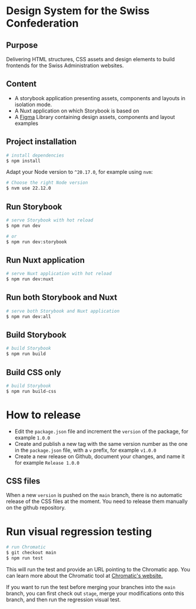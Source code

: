 # Design System for the Swiss Confederation

## Purpose

Delivering HTML structures, CSS assets and design elements to build frontends for the Swiss Administration websites.

## Content

- A storybook application presenting assets, components and layouts in isolation mode.
- A Nuxt application on which Storybook is based on
- A [Figma](https://www.figma.com/design/3UYgqxmcJbG0hpWuti3y8U/%F0%9F%87%A8%F0%9F%87%ADDesign-System-Core-Library?node-id=1-2) Library containing design assets, components and layout examples

## Project installation

```bash
# install dependencies
$ npm install
```

Adapt your Node version to `^20.17.0`, for example using `nvm`:

```bash
# Choose the right Node version
$ nvm use 22.12.0
```

## Run Storybook

```bash
# serve Storybook with hot reload
$ npm run dev

# or
$ npm run dev:storybook
```

## Run Nuxt application

```bash
# serve Nuxt application with hot reload
$ npm run dev:nuxt
```

## Run both Storybook and Nuxt

```bash
# serve both Storybook and Nuxt application
$ npm run dev:all
```

## Build Storybook

```bash
# build Storybook
$ npm run build
```

## Build CSS only

```bash
# build Storybook
$ npm run build-css
```

# How to release

- Edit the `package.json` file and increment the `version` of the package, for example `1.0.0`
- Create and publish a new tag with the same version number as the one in the `package.json` file, with a `v` prefix, for example `v1.0.0`
- Create a new release on Github, document your changes, and name it for example `Release 1.0.0`

## CSS files

When a new `version` is pushed on the `main` branch, there is no automatic release of the CSS files at the moment. You need to release them manually on the github repository.

# Run visual regression testing

```bash
# run Chromatic
$ git checkout main
$ npm run test
```

This will run the test and provide an URL pointing to the Chromatic app. You can learn more about the Chromatic tool at [Chromatic's website.](https://www.chromatic.com/)

If you want to run the test before merging your branches into the `main` branch, you can first check out `stage`, merge your modifications onto this branch, and then run the regression visual test.
